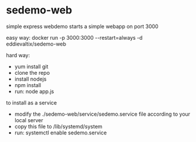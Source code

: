 # sedemo-web
simple express webdemo
starts a simple webapp on port 3000

easy way:
docker run -p 3000:3000 --restart=always -d eddievaltix/sedemo-web

hard way:
- yum install git
- clone the repo
- install nodejs
- npm install
- run: node app.js

to install as a service
- modify the ./sedemo-web/service/sedemo.service file according to your local server
- copy this file to /lib/systemd/system
- run: systemctl enable sedemo.service



